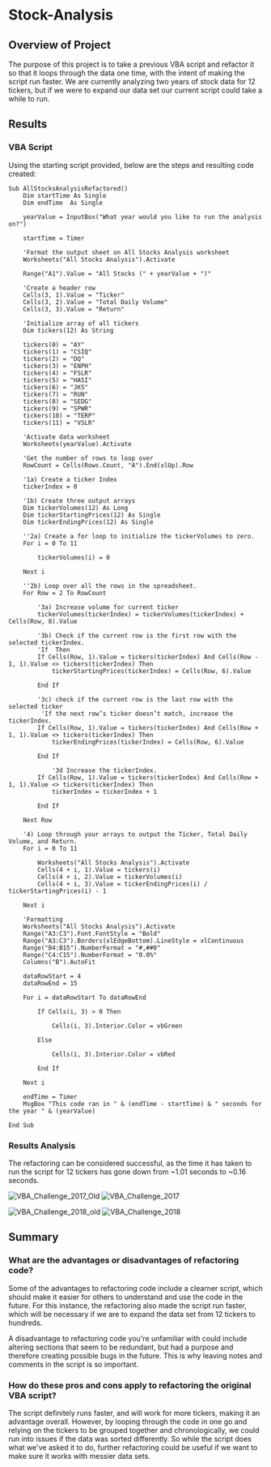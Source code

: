 # Stock-Analysis

## Overview of Project
The purpose of this project is to take a previous VBA script and refactor it so that it loops through the data one time, with the intent of making the script run faster. We are currently analyzing two years of stock data for 12 tickers, but if we were to expand our data set our current script could take a while to run.

## Results
### VBA Script
Using the starting script provided, below are the steps and resulting code created:
```
Sub AllStocksAnalysisRefactored()
    Dim startTime As Single
    Dim endTime  As Single

    yearValue = InputBox("What year would you like to run the analysis on?")

    startTime = Timer
    
    'Format the output sheet on All Stocks Analysis worksheet
    Worksheets("All Stocks Analysis").Activate
    
    Range("A1").Value = "All Stocks (" + yearValue + ")"
    
    'Create a header row
    Cells(3, 1).Value = "Ticker"
    Cells(3, 2).Value = "Total Daily Volume"
    Cells(3, 3).Value = "Return"

    'Initialize array of all tickers
    Dim tickers(12) As String
    
    tickers(0) = "AY"
    tickers(1) = "CSIQ"
    tickers(2) = "DQ"
    tickers(3) = "ENPH"
    tickers(4) = "FSLR"
    tickers(5) = "HASI"
    tickers(6) = "JKS"
    tickers(7) = "RUN"
    tickers(8) = "SEDG"
    tickers(9) = "SPWR"
    tickers(10) = "TERP"
    tickers(11) = "VSLR"
    
    'Activate data worksheet
    Worksheets(yearValue).Activate
    
    'Get the number of rows to loop over
    RowCount = Cells(Rows.Count, "A").End(xlUp).Row
    
    '1a) Create a ticker Index
    tickerIndex = 0

    '1b) Create three output arrays
    Dim tickerVolumes(12) As Long
    Dim tickerStartingPrices(12) As Single
    Dim tickerEndingPrices(12) As Single
    
    ''2a) Create a for loop to initialize the tickerVolumes to zero.
    For i = 0 To 11
    
        tickerVolumes(i) = 0
        
    Next i
        
    ''2b) Loop over all the rows in the spreadsheet.
    For Row = 2 To RowCount
    
        '3a) Increase volume for current ticker
        tickerVolumes(tickerIndex) = tickerVolumes(tickerIndex) + Cells(Row, 8).Value
        
        '3b) Check if the current row is the first row with the selected tickerIndex.
        'If  Then
        If Cells(Row, 1).Value = tickers(tickerIndex) And Cells(Row - 1, 1).Value <> tickers(tickerIndex) Then
            tickerStartingPrices(tickerIndex) = Cells(Row, 6).Value
                        
        End If
        
        '3c) check if the current row is the last row with the selected ticker
         'If the next row’s ticker doesn’t match, increase the tickerIndex.
        If Cells(Row, 1).Value = tickers(tickerIndex) And Cells(Row + 1, 1).Value <> tickers(tickerIndex) Then
            tickerEndingPrices(tickerIndex) = Cells(Row, 6).Value
            
        End If

            '3d Increase the tickerIndex.
        If Cells(Row, 1).Value = tickers(tickerIndex) And Cells(Row + 1, 1).Value <> tickers(tickerIndex) Then
            tickerIndex = tickerIndex + 1
            
        End If
    
    Next Row
    
    '4) Loop through your arrays to output the Ticker, Total Daily Volume, and Return.
    For i = 0 To 11
        
        Worksheets("All Stocks Analysis").Activate
        Cells(4 + i, 1).Value = tickers(i)
        Cells(4 + i, 2).Value = tickerVolumes(i)
        Cells(4 + i, 3).Value = tickerEndingPrices(i) / tickerStartingPrices(i) - 1
        
    Next i
    
    'Formatting
    Worksheets("All Stocks Analysis").Activate
    Range("A3:C3").Font.FontStyle = "Bold"
    Range("A3:C3").Borders(xlEdgeBottom).LineStyle = xlContinuous
    Range("B4:B15").NumberFormat = "#,##0"
    Range("C4:C15").NumberFormat = "0.0%"
    Columns("B").AutoFit

    dataRowStart = 4
    dataRowEnd = 15

    For i = dataRowStart To dataRowEnd
        
        If Cells(i, 3) > 0 Then
            
            Cells(i, 3).Interior.Color = vbGreen
            
        Else
        
            Cells(i, 3).Interior.Color = vbRed
            
        End If
        
    Next i
 
    endTime = Timer
    MsgBox "This code ran in " & (endTime - startTime) & " seconds for the year " & (yearValue)

End Sub
```
### Results Analysis
The refactoring can be considered successful, as the time it has taken to run the script for 12 tickers has gone down from ~1.01 seconds to ~0.16 seconds.

![VBA_Challenge_2017_Old](https://user-images.githubusercontent.com/86527135/126080499-0033d76a-1b89-4f5a-88d0-1c087af56919.PNG)
![VBA_Challenge_2017](https://user-images.githubusercontent.com/86527135/126080503-f4c89e48-96c1-4753-84cf-81633a1464f5.PNG)

![VBA_Challenge_2018_old](https://user-images.githubusercontent.com/86527135/126080506-843bf29b-9dca-4024-b89e-36681e2dbfa5.PNG)
![VBA_Challenge_2018](https://user-images.githubusercontent.com/86527135/126080507-acf0b4ac-7508-4d9f-970c-e2e32b150d23.PNG)

## Summary
### What are the advantages or disadvantages of refactoring code?
Some of the advantages to refactoring code include a clearner script, which should make it easier for others to understand and use the code in the future. For this instance, the refactoring also made the script run faster, which will be necessary if we are to expand the data set from 12 tickers to hundreds. 

A disadvantage to refactoring code you're unfamiliar with could include altering sections that seem to be redundant, but had a purpose and therefore creating possible bugs in the future. This is why leaving notes and comments in the script is so important.

### How do these pros and cons apply to refactoring the original VBA script?
The script definitely runs faster, and will work for more tickers, making it an advantage overall. However, by looping through the code in one go and relying on the tickers to be grouped together and chronologically, we could run into issues if the data was sorted differently. So while the script does what we've asked it to do, further refactoring could be useful if we want to make sure it works with messier data sets.
